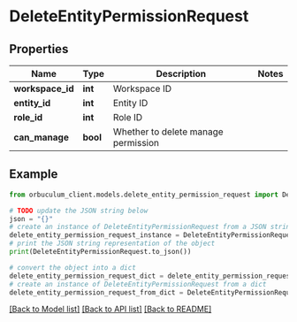 # DeleteEntityPermissionRequest


## Properties

Name | Type | Description | Notes
------------ | ------------- | ------------- | -------------
**workspace_id** | **int** | Workspace ID | 
**entity_id** | **int** | Entity ID | 
**role_id** | **int** | Role ID | 
**can_manage** | **bool** | Whether to delete manage permission | 

## Example

```python
from orbuculum_client.models.delete_entity_permission_request import DeleteEntityPermissionRequest

# TODO update the JSON string below
json = "{}"
# create an instance of DeleteEntityPermissionRequest from a JSON string
delete_entity_permission_request_instance = DeleteEntityPermissionRequest.from_json(json)
# print the JSON string representation of the object
print(DeleteEntityPermissionRequest.to_json())

# convert the object into a dict
delete_entity_permission_request_dict = delete_entity_permission_request_instance.to_dict()
# create an instance of DeleteEntityPermissionRequest from a dict
delete_entity_permission_request_from_dict = DeleteEntityPermissionRequest.from_dict(delete_entity_permission_request_dict)
```
[[Back to Model list]](../README.md#documentation-for-models) [[Back to API list]](../README.md#documentation-for-api-endpoints) [[Back to README]](../README.md)


